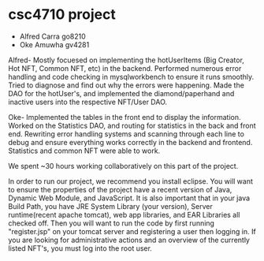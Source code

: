 # csc4710 project
* Alfred Carra go8210   
* Oke Amuwha gv4281


Alfred- Mostly focuesed on implementing the hotUserItems (Big Creator, Hot NFT, Common NFT, etc) in the backend. Performed numerous error handling and code checking in mysqlworkbench to ensure it runs smoothly. Tried to diagnose and find out why the errors were happening. Made the DAO for the hotUser's, and implemented the diamond/paperhand and inactive users into the respective NFT/User DAO.

Oke- Implemented the tables in the front end to display the information. Worked on the Statistics DAO, and routing for statistics in the back and front end. Rewriting error handling systems and scanning through each line to debug and ensure everything works correctly in the backend and frontend. Statistics and common NFT were able to work.

We spent ~30 hours working collaboratively on this part of the project. 

In order to run our project, we recommend you install eclipse. You will want to ensure the properties of the project have a recent version of Java, Dynamic Web Module, 
and JavaScript. It is also important that in your java Build Path, you have JRE System Library (your version), Server runtime(recent apache tomcat), web app libraries, and EAR Libraries all checked off. Then you will want to run the code by first running "register.jsp" on your tomcat server and registering a user then logging in. If you are looking for administrative actions and an overview of the currently listed NFT's, you must log into the root user. 

